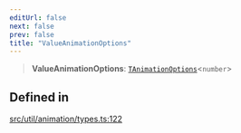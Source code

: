 ```yaml
---
editUrl: false
next: false
prev: false
title: "ValueAnimationOptions"
---
```


> **ValueAnimationOptions**: [`TAnimationOptions`](/api/namespaces/util/type-aliases/tanimationoptions/)\<`number`\>

## Defined in

[src/util/animation/types.ts:122](https://github.com/fabricjs/fabric.js/blob/v6.0.0-rc4/src/util/animation/types.ts#L122)
